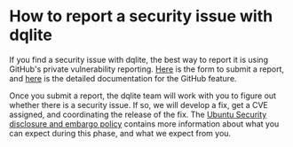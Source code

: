 # How to report a security issue with dqlite

If you find a security issue with dqlite, the best way to report it is using
GitHub's private vulnerability reporting. [Here][advisory] is the form to
submit a report, and [here][docs] is the detailed documentation for the GitHub
feature.

Once you submit a report, the dqlite team will work with you to figure out
whether there is a security issue. If so, we will develop a fix, get a CVE
assigned, and coordinating the release of the fix. The [Ubuntu Security
disclosure and embargo policy][policy] contains more information about what you
can expect during this phase, and what we expect from you.

[advisory]: https://github.com/canonical/dqlite/security/advisories/new
[docs]: https://docs.github.com/en/code-security/security-advisories/guidance-on-reporting-and-writing-information-about-vulnerabilities/privately-reporting-a-security-vulnerability
[policy]: https://ubuntu.com/security/disclosure-policy
